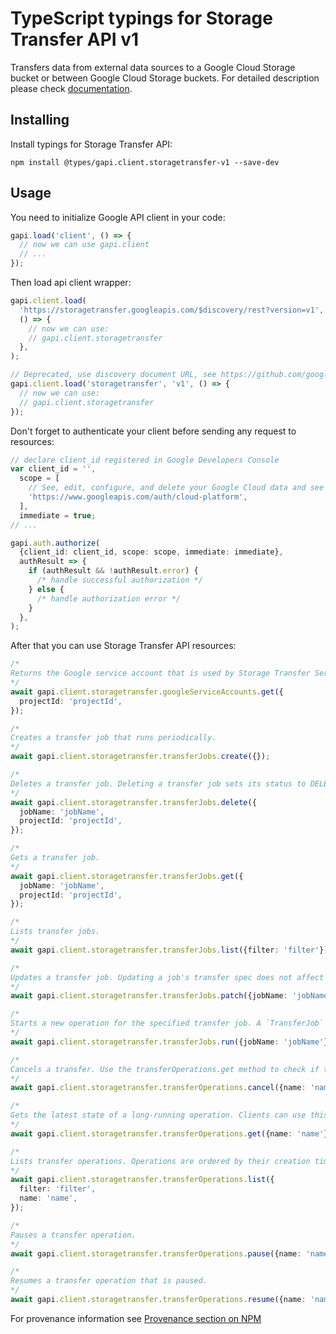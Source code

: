 # TypeScript typings for Storage Transfer API v1

Transfers data from external data sources to a Google Cloud Storage bucket or between Google Cloud Storage buckets.
For detailed description please check [documentation](https://cloud.google.com/storage-transfer/docs).

## Installing

Install typings for Storage Transfer API:

```
npm install @types/gapi.client.storagetransfer-v1 --save-dev
```

## Usage

You need to initialize Google API client in your code:

```typescript
gapi.load('client', () => {
  // now we can use gapi.client
  // ...
});
```

Then load api client wrapper:

```typescript
gapi.client.load(
  'https://storagetransfer.googleapis.com/$discovery/rest?version=v1',
  () => {
    // now we can use:
    // gapi.client.storagetransfer
  },
);
```

```typescript
// Deprecated, use discovery document URL, see https://github.com/google/google-api-javascript-client/blob/master/docs/reference.md#----gapiclientloadname----version----callback--
gapi.client.load('storagetransfer', 'v1', () => {
  // now we can use:
  // gapi.client.storagetransfer
});
```

Don't forget to authenticate your client before sending any request to resources:

```typescript
// declare client_id registered in Google Developers Console
var client_id = '',
  scope = [
    // See, edit, configure, and delete your Google Cloud data and see the email address for your Google Account.
    'https://www.googleapis.com/auth/cloud-platform',
  ],
  immediate = true;
// ...

gapi.auth.authorize(
  {client_id: client_id, scope: scope, immediate: immediate},
  authResult => {
    if (authResult && !authResult.error) {
      /* handle successful authorization */
    } else {
      /* handle authorization error */
    }
  },
);
```

After that you can use Storage Transfer API resources: <!-- TODO: make this work for multiple namespaces -->

```typescript
/*
Returns the Google service account that is used by Storage Transfer Service to access buckets in the project where transfers run or in other projects. Each Google service account is associated with one Google Cloud project. Users should add this service account to the Google Cloud Storage bucket ACLs to grant access to Storage Transfer Service. This service account is created and owned by Storage Transfer Service and can only be used by Storage Transfer Service.
*/
await gapi.client.storagetransfer.googleServiceAccounts.get({
  projectId: 'projectId',
});

/*
Creates a transfer job that runs periodically.
*/
await gapi.client.storagetransfer.transferJobs.create({});

/*
Deletes a transfer job. Deleting a transfer job sets its status to DELETED.
*/
await gapi.client.storagetransfer.transferJobs.delete({
  jobName: 'jobName',
  projectId: 'projectId',
});

/*
Gets a transfer job.
*/
await gapi.client.storagetransfer.transferJobs.get({
  jobName: 'jobName',
  projectId: 'projectId',
});

/*
Lists transfer jobs.
*/
await gapi.client.storagetransfer.transferJobs.list({filter: 'filter'});

/*
Updates a transfer job. Updating a job's transfer spec does not affect transfer operations that are running already. **Note:** The job's status field can be modified using this RPC (for example, to set a job's status to DELETED, DISABLED, or ENABLED).
*/
await gapi.client.storagetransfer.transferJobs.patch({jobName: 'jobName'});

/*
Starts a new operation for the specified transfer job. A `TransferJob` has a maximum of one active `TransferOperation`. If this method is called while a `TransferOperation` is active, an error is returned.
*/
await gapi.client.storagetransfer.transferJobs.run({jobName: 'jobName'});

/*
Cancels a transfer. Use the transferOperations.get method to check if the cancellation succeeded or if the operation completed despite the `cancel` request. When you cancel an operation, the currently running transfer is interrupted. For recurring transfer jobs, the next instance of the transfer job will still run. For example, if your job is configured to run every day at 1pm and you cancel Monday's operation at 1:05pm, Monday's transfer will stop. However, a transfer job will still be attempted on Tuesday. This applies only to currently running operations. If an operation is not currently running, `cancel` does nothing. *Caution:* Canceling a transfer job can leave your data in an unknown state. We recommend that you restore the state at both the destination and the source after the `cancel` request completes so that your data is in a consistent state. When you cancel a job, the next job computes a delta of files and may repair any inconsistent state. For instance, if you run a job every day, and today's job found 10 new files and transferred five files before you canceled the job, tomorrow's transfer operation will compute a new delta with the five files that were not copied today plus any new files discovered tomorrow.
*/
await gapi.client.storagetransfer.transferOperations.cancel({name: 'name'});

/*
Gets the latest state of a long-running operation. Clients can use this method to poll the operation result at intervals as recommended by the API service.
*/
await gapi.client.storagetransfer.transferOperations.get({name: 'name'});

/*
Lists transfer operations. Operations are ordered by their creation time in reverse chronological order.
*/
await gapi.client.storagetransfer.transferOperations.list({
  filter: 'filter',
  name: 'name',
});

/*
Pauses a transfer operation.
*/
await gapi.client.storagetransfer.transferOperations.pause({name: 'name'});

/*
Resumes a transfer operation that is paused.
*/
await gapi.client.storagetransfer.transferOperations.resume({name: 'name'});
```

For provenance information see [Provenance section on NPM](https://www.npmjs.com/package/@maxim_mazurok/gapi.client.storagetransfer-v1#Provenance:~:text=none-,Provenance,-Built%20and%20signed)
